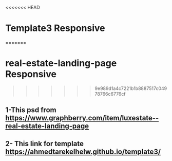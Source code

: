 <<<<<<< HEAD
# Template3 Responsive
=======
# real-estate-landing-page Responsive
>>>>>>> 9e989d1a4c7221b1b8887517c04978766c6776cf
## 1-This psd from https://www.graphberry.com/item/luxestate--real-estate-landing-page
## 2- This link for template https://ahmedtarekelhelw.github.io/template3/

